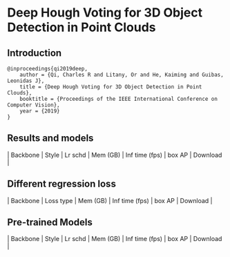 # Deep Hough Voting for 3D Object Detection in Point Clouds
## Introduction
```
@inproceedings{qi2019deep,
    author = {Qi, Charles R and Litany, Or and He, Kaiming and Guibas, Leonidas J},
    title = {Deep Hough Voting for 3D Object Detection in Point Clouds},
    booktitle = {Proceedings of the IEEE International Conference on Computer Vision},
    year = {2019}
}
```

## Results and models

|    Backbone     |  Style  | Lr schd | Mem (GB) | Inf time (fps) | box AP | Download |

## Different regression loss
|    Backbone     | Loss type | Mem (GB) | Inf time (fps) | box AP | Download |

## Pre-trained Models
|    Backbone     |  Style  | Lr schd | Mem (GB) | Inf time (fps) | box AP | Download |
